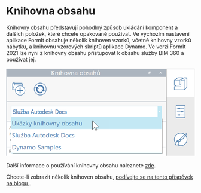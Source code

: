 # Knihovna obsahu

Knihovny obsahu představují pohodlný způsob ukládání komponent a dalších položek, které chcete opakovaně používat. Ve výchozím nastavení aplikace FormIt obsahuje několik knihoven vzorků, včetně knihovny vzorků nábytku, a knihovnu vzorových skriptů aplikace Dynamo. Ve verzi FormIt 2021 lze nyní z knihovny obsahu přistupovat k obsahu služby BIM 360 a používat jej.

![](../.gitbook/assets/screen-shot-2020-03-30-at-1.39.13-pm.png)

Další informace o používání knihovny obsahu naleznete [zde](../formit-primer/part-i/import-export-and-content-library.md).

Chcete-li zobrazit několik knihoven obsahu, [podívejte se na tento příspěvek na blogu ](https://formit.autodesk.com/blog/post/content-library).



